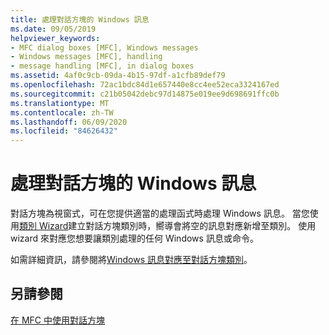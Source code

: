 ```yaml
---
title: 處理對話方塊的 Windows 訊息
ms.date: 09/05/2019
helpviewer_keywords:
- MFC dialog boxes [MFC], Windows messages
- Windows messages [MFC], handling
- message handling [MFC], in dialog boxes
ms.assetid: 4af0c9cb-09da-4b15-97df-a1cfb89def79
ms.openlocfilehash: 72ac1bdc84d1e657440e8cc4ee52eca3324167ed
ms.sourcegitcommit: c21b05042debc97d14875e019ee9d698691ffc0b
ms.translationtype: MT
ms.contentlocale: zh-TW
ms.lasthandoff: 06/09/2020
ms.locfileid: "84626432"
---
```

# <a name="handling-windows-messages-in-your-dialog-box"></a>處理對話方塊的 Windows 訊息

對話方塊為視窗式，可在您提供適當的處理函式時處理 Windows 訊息。 當您使用[類別 Wizard](reference/mfc-class-wizard.md)建立對話方塊類別時，嚮導會將空的訊息對應新增至類別。 使用 wizard 來對應您想要讓類別處理的任何 Windows 訊息或命令。

如需詳細資訊，請參閱將[Windows 訊息對應至對話方塊類別](mapping-windows-messages-to-your-class.md)。

## <a name="see-also"></a>另請參閱

[在 MFC 中使用對話方塊](life-cycle-of-a-dialog-box.md)
